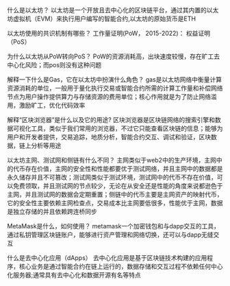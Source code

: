 什么是以太坊？
    以太坊是一个开放且去中心化的区块链平台，通过其内置的以太坊虚拟机（EVM）来执行用户编写的智能合约,以太坊的原始货币是ETH

以太坊使用的共识机制有哪些？
    工作量证明(PoW， 2015-2022)： 
    权益证明（PoS）

为什么以太坊从PoW转向PoS？
    PoW的资源消耗高，出块速度较慢，存在旷工去中心化风险；而pos则没有这种问题

解释一下什么是Gas，它在以太坊中扮演什么角色？
    gas是以太坊网络中衡量计算资源消耗的单位，一般用于量化执行交易或智能合约所需的计算工作量和补偿网络节点为用户操作提供算力与存储资源的费用单位；核心作用就是为了防止网络滥用，激励旷工，优化代码效率


解释“区块浏览器”是什么以及它的用途?
    区块浏览器是区块链网络的搜索引擎和数据可视化工具，类似于我们常用的浏览器，不过它只能查看区块链的信息；能够为用户和开发者提供，交易追踪，地质分析，智能合约交互、调试和验证，区块数据，链上分析等用途

以太坊主网、测试网和侧链有什么不同？
    主网类似于web2中的生产环境，主网中的代币存在价值，主网的安全性和性能都要优于测试网络，并且主网中的数据都是永久储存并且不可篡改；测试网类似于测试环境，测试网中的代币不存在价值，可以免费领取，并且测试网的节点较少，无论在从安全还是性能的角度来说都逊色于主网，并且测试网的数据会定期重置；侧链中的代币主要是主网资产的映射代币，它的安全性主要依赖主网检查点，交易成本比主网要低很多，性能优于主网，数据是独立存储的并且依赖跨连桥同步


MetaMask是什么，如何使用？
    metamask一个加密钱包和与dapp交互的工具，通过私钥管理区块链账户，能够进行资产管理和网络切换，还可以与dapp无缝交互


什么是去中心化应用（dApps）
    去中心化应用是基于区块链技术构建的应用程序，核心业务是通过智能合约在链上运行的，数据存储和交互过程不依赖任何中心化服务器;通常具有去中心化和数据开源有名等特点